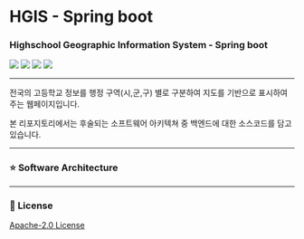 # HGIS - Spring boot
### Highschool Geographic Information System - Spring boot
![](https://img.shields.io/badge/OpenJDK-17-000000?style=flat-square&logo=openjdk&logoColor=white)
![](https://img.shields.io/badge/Spring_boot-2.7.9-6DB33F?style=flat-square&logo=springboot&logoColor=white)
![](https://img.shields.io/badge/Lombok-1.18.30-red?style=flat-square)
![](https://img.shields.io/badge/MariaDB_Client-3.3.3-003545?style=flat-square&logo=mariadb&logoColor=white)

---

전국의 고등학교 정보를 행정 구역(시,군,구) 별로 구분하여 지도를 기반으로 표시하여 주는 웹페이지입니다.

본 리포지토리에서는 후술되는 소프트웨어 아키텍쳐 중 백엔드에 대한 소스코드를 담고 있습니다.

---

### ⭐️ Software Architecture



---

### 📄 License

[Apache-2.0 License](https://github.com/facebook/react/blob/main/LICENSE)
